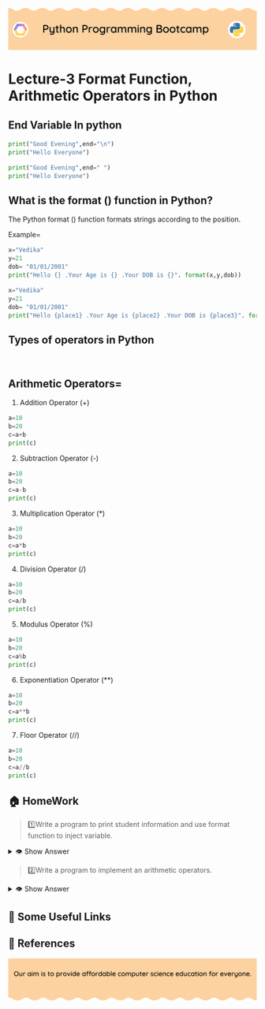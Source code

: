 <!-- HEADER -->
<p align="center">
  <img  src="./../assets/header.png?" />
</p>

# Lecture-3 Format Function, Arithmetic Operators in Python

## End Variable In python

```python
print("Good Evening",end="\n")
print("Hello Everyone")
```
```python
print("Good Evening",end=" ")
print("Hello Everyone")
```
## What is the format () function in Python?
The Python format () function formats strings according to the position. 

Example=

```python
x="Vedika"
y=21
dob= "01/01/2001"
print("Hello {} .Your Age is {} .Your DOB is {}". format(x,y,dob))
```

```python
x="Vedika"
y=21
dob= "01/01/2001"
print("Hello {place1} .Your Age is {place2} .Your DOB is {place3}". format(place3=dob,place2=y,place1=x))
```

## Types of operators in Python
<br>

## Arithmetic Operators=
1. Addition Operator (+)

```python
a=10
b=20
c=a+b
print(c)
```
2. Subtraction Operator (-)

```python
a=10
b=20
c=a-b
print(c)
```
3. Multiplication Operator (*)

```python
a=10
b=20
c=a*b
print(c)
```
4. Division Operator (/)

```python
a=10
b=20
c=a/b
print(c)
```
5. Modulus Operator (%)

```python
a=10
b=20
c=a%b
print(c)
```
6. Exponentiation Operator (**)

```python
a=10
b=20
c=a**b
print(c)
```
7. Floor Operator (//)

```python
a=10
b=20
c=a//b
print(c)
```
## 🏠 HomeWork

>1️⃣Write a program to print student information and use format function to inject variable.

<details>
  <summary>👁 Show Answer</summary>

  <p>
  
  ```python
a= "vedika"
b=19
c=2003
d=55

print("Hello {} .your Age is {} .your DOB is {}. and your Roll Number is {}".format(a, b, c, d))
  ```

  </p>

</details>

>2️⃣Write a program to implement an arithmetic operators.

<details>
  <summary>👁 Show Answer</summary>

  <p>
  
  ```python
a=113
b=11
print("Addition(±)        :-",a+b)
print("Subtraction(-)     :-",a-b)
print("Mulitiplication(*) :-",a*b)
print("Division(\)        :-",a/b)
print('modules(**)        :-',a**b) 
print('Exponential(%)     :-',a%b)
print('Floor Division(//) :-',a//b)
  ```

  </p>

</details>

## 🔗 Some Useful Links

## 📖 References

<!-- FOOTER -->
<p align="center">
  <img  src="./../assets/footer.png" />
</p>
